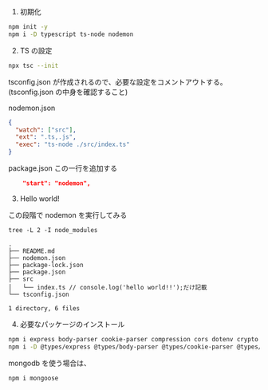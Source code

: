 1. 初期化

```bash
npm init -y
npm i -D typescript ts-node nodemon
```

2. TS の設定

```bash
npx tsc --init
```

tsconfig.json が作成されるので、必要な設定をコメントアウトする。
(tsconfig.json の中身を確認すること)

nodemon.json

```json
{
  "watch": ["src"],
  "ext": ".ts,.js",
  "exec": "ts-node ./src/index.ts"
}
```

package.json
この一行を追加する

```json
    "start": "nodemon",
```

3. Hello world!

この段階で nodemon を実行してみる

`tree -L 2 -I node_modules`

```
.
├── README.md
├── nodemon.json
├── package-lock.json
├── package.json
├── src
│   └── index.ts // console.log('hello world!!');だけ記載
└── tsconfig.json

1 directory, 6 files

```

4. 必要なパッケージのインストール

```bash
npm i express body-parser cookie-parser compression cors dotenv crypto
npm i -D @types/express @types/body-parser @types/cookie-parser @types/compression @types/cors
```

mongodb を使う場合は、

```bash
npm i mongoose
```
